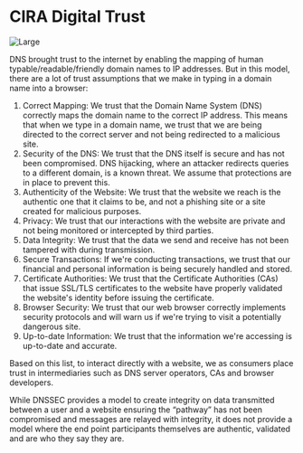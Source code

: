 # CIRA Digital Trust

![Large](https://github.com/Northern-Block/CIRA-Digital-Trust/assets/67612904/8485cdad-0b8e-40bb-aab8-55affdaf63ec)

DNS brought trust to the internet by enabling the mapping of human typable/readable/friendly domain names to IP addresses. But in this model, there are a lot of trust assumptions that we make in typing in a domain name into a browser:

1. Correct Mapping: We trust that the Domain Name System (DNS) correctly maps the domain name to the correct IP address. This means that when we type in a domain name, we trust that we are being directed to the correct server and not being redirected to a malicious site.
2. Security of the DNS: We trust that the DNS itself is secure and has not been compromised. DNS hijacking, where an attacker redirects queries to a different domain, is a known threat. We assume that protections are in place to prevent this.
3. Authenticity of the Website: We trust that the website we reach is the authentic one that it claims to be, and not a phishing site or a site created for malicious purposes.
4. Privacy: We trust that our interactions with the website are private and not being monitored or intercepted by third parties.
5. Data Integrity: We trust that the data we send and receive has not been tampered with during transmission.
6. Secure Transactions: If we're conducting transactions, we trust that our financial and personal information is being securely handled and stored.
7. Certificate Authorities: We trust that the Certificate Authorities (CAs) that issue SSL/TLS certificates to the website have properly validated the website's identity before issuing the certificate.
8. Browser Security: We trust that our web browser correctly implements security protocols and will warn us if we're trying to visit a potentially dangerous site.
9. Up-to-date Information: We trust that the information we're accessing is up-to-date and accurate.

Based on this list, to interact directly with a website, we as consumers place trust in intermediaries such as DNS server operators, CAs and browser developers.

While DNSSEC provides a model to create integrity on data transmitted between a user and a website ensuring the “pathway” has not been compromised and messages are relayed with integrity, it does not provide a model where the end point participants themselves are authentic, validated and are who they say they are.
